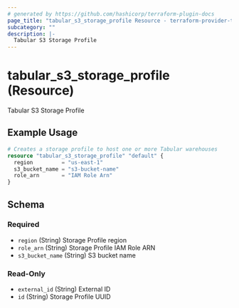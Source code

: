 ```yaml
---
# generated by https://github.com/hashicorp/terraform-plugin-docs
page_title: "tabular_s3_storage_profile Resource - terraform-provider-tabular"
subcategory: ""
description: |-
  Tabular S3 Storage Profile
---
```


# tabular_s3_storage_profile (Resource)

Tabular S3 Storage Profile

## Example Usage

```terraform
# Creates a storage profile to host one or more Tabular warehouses
resource "tabular_s3_storage_profile" "default" {
  region         = "us-east-1"
  s3_bucket_name = "s3-bucket-name"
  role_arn       = "IAM Role Arn"
}
```

<!-- schema generated by tfplugindocs -->
## Schema

### Required

- `region` (String) Storage Profile region
- `role_arn` (String) Storage Profile IAM Role ARN
- `s3_bucket_name` (String) S3 bucket name

### Read-Only

- `external_id` (String) External ID
- `id` (String) Storage Profile UUID
